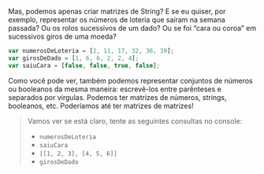 Mas, podemos apenas criar matrizes de String? E se eu quiser, por exemplo, representar os números de loteria que saíram na semana passada? Ou os rolos sucessivos de um dado? Ou se foi “cara ou coroa” em sucessivos giros de uma moeda?


```javascript
var numerosDeLoteria = [2, 11, 17, 32, 36, 39];
var girosDeDado = [1, 6, 6, 2, 2, 4];
var saiuCara = [false, false, true, false];
```

Como você pode ver, também podemos representar conjuntos de números ou booleanos da mesma maneira: escrevê-los entre parênteses e separados por vírgulas.
Podemos ter matrizes de números, strings, booleanos, etc. Poderíamos até ter matrizes de matrizes!


>  Vamos ver se está claro, tente as seguintes consultas no console:
>
> * `numerosDeLoteria`
> * `saiuCara`
> * `[[1, 2, 3], [4, 5, 6]]`
> * `girosDeDado`



